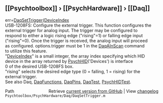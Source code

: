 ## [[Psychtoolbox]] &#8250; [[PsychHardware]] &#8250; [[Daq]]

err=[DaqSetTrigger](DaqSetTrigger)[(DeviceIndex]((DeviceIndex),rising)  
USB-1208FS: Configure the external trigger. This function configures the  
external trigger for analog input. The trigger may be configured to  
respond to either a logic rising edge ("rising"=1) or falling edge input  
("rising"=0). Once the trigger is received, the analog input will proceed  
as configured. options.trigger must be 1 in the [DaqAInScan](DaqAInScan) command  
to utilize this feature.   
"[DeviceIndex](DeviceIndex)" is a small integer, the array index specifying which HID  
        device in the array returned by [PsychHID](PsychHID)('Devices') is interface  
        0 of the desired USB-1208FS box.  
"rising" selects the desired edge type (0 = falling, 1 = rising) for the   
        external trigger.  
See also Daq, [DaqFunctions](DaqFunctions), [DaqPins](DaqPins), [DaqTest](DaqTest), [PsychHIDTest](PsychHIDTest).  




<div class="code_header" style="text-align:right;">
  <span style="float:left;">Path&nbsp;&nbsp;</span> <span class="counter">Retrieve <a href=
  "https://raw.github.com/Psychtoolbox-3/Psychtoolbox-3/beta/Psychtoolbox/PsychHardware/Daq/DaqSetTrigger.m">current version from GitHub</a> | View <a href=
  "https://github.com/Psychtoolbox-3/Psychtoolbox-3/commits/beta/Psychtoolbox/PsychHardware/Daq/DaqSetTrigger.m">changelog</a></span>
</div>
<div class="code">
  <code>Psychtoolbox/PsychHardware/Daq/DaqSetTrigger.m</code>
</div>

